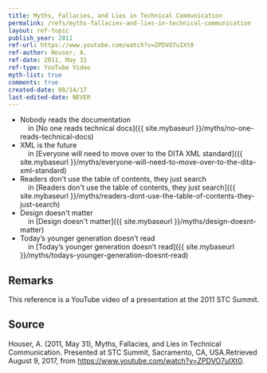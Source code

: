```yaml
---
title: Myths, Fallacies, and Lies in Technical Communication
permalink: /refs/myths-fallacies-and-lies-in-technical-communication
layout: ref-topic
publish_year: 2011
ref-url: https://www.youtube.com/watch?v=ZPDVO7uIXt0
ref-author: Houser, A.
ref-date: 2011, May 31
ref-type: YouTube Video
myth-list: true
comments: true
created-date: 08/14/17
last-edited-date: NEVER
---
```


* Nobody reads the documentation<br/>&nbsp;&nbsp;&nbsp;&nbsp;in [No one reads technical docs]({{ site.mybaseurl }}/myths/no-one-reads-technical-docs)
* XML is the future<br/>&nbsp;&nbsp;&nbsp;&nbsp;in [Everyone will need to move over to the DITA XML standard]({{ site.mybaseurl }}/myths/everyone-will-need-to-move-over-to-the-dita-xml-standard)
* Readers don't use the table of contents, they just search<br/>&nbsp;&nbsp;&nbsp;&nbsp;in [Readers don't use the table of contents, they just search]({{ site.mybaseurl }}/myths/readers-dont-use-the-table-of-contents-they-just-search)
* Design doesn't matter<br/>&nbsp;&nbsp;&nbsp;&nbsp;in [Design doesn't matter]({{ site.mybaseurl }}/myths/design-doesnt-matter)
* Today’s younger generation doesn’t read<br/>&nbsp;&nbsp;&nbsp;&nbsp;in [Today’s younger generation doesn’t read]({{ site.mybaseurl }}/myths/todays-younger-generation-doesnt-read)

## Remarks

This reference is a YouTube video of a presentation at the 2011 STC Summit.

## Source

Houser, A. (2011, May 31), Myths, Fallacies, and Lies in Technical Communication. Presented at STC Summit, Sacramento, CA, USA.Retrieved August 9, 2017, from https://www.youtube.com/watch?v=ZPDVO7uIXt0.
